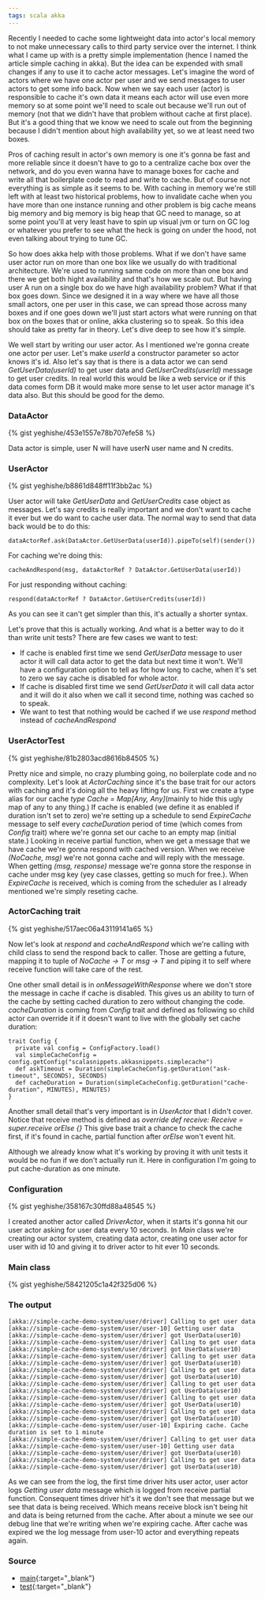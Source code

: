```yaml
---
tags: scala akka
---
```


Recently I needed to cache some lightweight data into actor's local memory to
not make unnecessary calls to third party service over the internet. I think what I
came up with is a pretty simple implementation (hence I named the article
simple caching in akka). But the idea can be expended with small changes
if any to use it to cache actor messages. Let's imagine the word of actors where
we have one actor per user and we send messages to user actors to get some info
back. Now when we say each user (actor) is responsible to cache it's own data
it means each actor will use even more memory so at some point we'll need to
scale out because we'll run out of memory (not that we didn't have that
problem without cache at first place). But it's a good thing that we know we
need to scale out from the beginning because I didn't mention about high
availability yet, so we at least need two boxes.

Pros of caching result in actor's own memory is one
it's gonna be fast and more reliable since it doesn't have to go to a
centralize cache box over the network, and do you even wanna have to manage
boxes for cache and write all that boilerplate code to read and write to cache.
But of course not everything is as simple as it seems to be. With caching in
memory we're still left with at least two historical problems, how to invalidate
cache when you have more than one instance running and other problem is
big cache means big memory and big memory is big heap that GC need
to manage, so at some point you'll at very least have to spin up visual jvm or
turn on GC log or whatever you prefer to see what the heck is going on under
the hood, not even talking about trying to tune GC.

So how does akka help with those problems. What if we don't have same
user actor run on more than one box like we usually do with traditional
architecture. We're used to running same code on more than one box and
there we get both hight availability and that's how we scale out. But
having user A run on a single box do we have high availability problem?
What if that box goes down. Since we designed it in a way where we have all
those small actors,
one per user in this case, we can spread those across many boxes and if one
goes down we'll just start actors what were running on that box on the boxes
that or online, akka clustering so to speak. So this idea should take as pretty
far in theory. Let's dive deep to see how it's simple.

We well start by writing our user actor. As I mentioned we're gonna create one
actor per user. Let's make *userId* a constructor parameter so actor knows it's
id. Also let's say that is there is a data actor we can send
*GetUserData(userId)* to get user data and
*GetUserCredits(userId)* message to get user
credits. In real world this would be like a web service or if this data comes
form DB it would make more sense to let user actor manage it's data also.
But this should be good for the demo.

### DataActor

{% gist yeghishe/453e1557e78b707efe58 %}

Data actor is simple, user N will have userN user name and N credits.

### UserActor

{% gist yeghishe/b8861d848ff11f3bb2ac %}

User actor will take *GetUserData* and *GetUserCredits* case object as
messages. Let's say credits is really important and we don't want to cache it
ever but we do want to cache user data. The normal way to send that data back
would be to do this:

    dataActorRef.ask(DataActor.GetUserData(userId)).pipeTo(self)(sender())

For caching we're doing this:

    cacheAndRespond(msg, dataActorRef ? DataActor.GetUserData(userId))

For just responding without caching:

    respond(dataActorRef ? DataActor.GetUserCredits(userId))

As you can see it can't get simpler than this, it's actually a shorter syntax.


Let's prove that this is actually working. And what is a better way to do it
than write unit tests? There are few cases we want to test:

* If cache is enabled first time we send *GetUserData* message to user actor
  it will call data actor to get the data but next time it won't.
  We'll have a configuration option to tell as for how long to
  cache, when it's set to zero we say cache is disabled for whole actor.
* If cache is disabled first time we send *GetUserData* it will call data
  actor and it will do it also when we call it second time, nothing was cached
  so to speak.
* We want to test that nothing would be cached if we use *respond* method
  instead of *cacheAndRespond*

### UserActorTest

{% gist yeghishe/81b2803acd8616b84505 %}

Pretty nice and simple, no crazy plumbing going, no boilerplate code and no
complexity. Let's look at *ActorCaching* since it's the base trait for our
actors with caching and it's doing all the heavy lifting for us. First we create
a type alias for our cache *type Cache = Map[Any, Any]*(mainly to hide this
ugly map of any to any thing.) If cache is enabled (we define it as enabled if 
duration isn't set to zero) we're setting up a schedule to send *ExpireCache*
message to self every *cacheDuration* period of time (which comes from
*Config* trait) where we're gonna set our cache to an empty map (initial state.)
Looking in receive partial function, when we get a message that we have cache
we're gonna respond with cached version. When we receive *(NoCache, msg)* we're
not gonna cache and will reply with the message. When getting *(msg, response)*
message we're gonna store the response in cache under msg key
(yey case classes, getting so much for free.). When *ExpireCache* is received,
which is coming from the scheduler as I already mentioned we're simply reseting
cache.

### ActorCaching trait

{% gist yeghishe/517aec06a43119141a65 %}

Now let's look at *respond* and *cacheAndRespond* which we're calling with
child class to send the respond back to caller. Those are getting a future,
mapping it to tuple of *NoCache -> T* or *msg -> T* and piping it to self where
receive function will take care of the rest.

One other small detail is in *onMessageWithResponse* where we don't store the
message in cache if cache is disabled. This gives us an ability to turn of the
cache by setting cached duration to zero without changing the code.
*cacheDuration* is coming from *Config* trait and defined as following so child
actor can override it if it doesn't want to live with the globally set cache
duration:

    trait Config {
      private val config = ConfigFactory.load()
      val simpleCacheConfig = config.getConfig("scalasnippets.akkasnippets.simplecache")
      def askTimeout = Duration(simpleCacheConfig.getDuration("ask-timeout", SECONDS), SECONDS)
      def cacheDuration = Duration(simpleCacheConfig.getDuration("cache-duration", MINUTES), MINUTES)
    }

Another small detail that's very important is in *UserActor* that I didn't cover.
Notice that receive method is defined as
*override def receive: Receive = super.receive orElse {}*
This give base trait a chance to check the cache first, if it's found in cache,
partial function after *orElse* won't event hit.

Although we already know what it's working by proving it with unit tests it
would be no fun if we don't actually run it. Here in configuration I'm going to
put cache-duration as one minute.

### Configuration

{% gist yeghishe/358167c30ffd88a48545 %}

I created another actor called *DriverActor*, when it starts it's gonna hit
our user actor asking for user data every 10 seconds. In *Main* class we're
creating our actor system, creating data actor, creating one user actor for
user with id 10 and giving it to driver actor to hit ever 10 seconds.

### Main class

{% gist yeghishe/58421205c1a42f325d06 %}

### The output

    [akka://simple-cache-demo-system/user/driver] Calling to get user data
    [akka://simple-cache-demo-system/user/user-10] Getting user data
    [akka://simple-cache-demo-system/user/driver] got UserData(user10)
    [akka://simple-cache-demo-system/user/driver] Calling to get user data
    [akka://simple-cache-demo-system/user/driver] got UserData(user10)
    [akka://simple-cache-demo-system/user/driver] Calling to get user data
    [akka://simple-cache-demo-system/user/driver] got UserData(user10)
    [akka://simple-cache-demo-system/user/driver] Calling to get user data
    [akka://simple-cache-demo-system/user/driver] got UserData(user10)
    [akka://simple-cache-demo-system/user/driver] Calling to get user data
    [akka://simple-cache-demo-system/user/driver] got UserData(user10)
    [akka://simple-cache-demo-system/user/driver] Calling to get user data
    [akka://simple-cache-demo-system/user/driver] got UserData(user10)
    [akka://simple-cache-demo-system/user/driver] Calling to get user data
    [akka://simple-cache-demo-system/user/driver] got UserData(user10)
    [akka://simple-cache-demo-system/user/user-10] Expiring cache. Cache duration is set to 1 minute
    [akka://simple-cache-demo-system/user/driver] Calling to get user data
    [akka://simple-cache-demo-system/user/user-10] Getting user data
    [akka://simple-cache-demo-system/user/driver] got UserData(user10)
    [akka://simple-cache-demo-system/user/driver] Calling to get user data
    [akka://simple-cache-demo-system/user/driver] got UserData(user10)

As we can see from the log, the first time driver hits user actor, user actor logs
*Getting user data* message which is logged from receive partial function.
Consequent times driver hit's it we don't see that message but we see that
data is being received. Which means receive block isn't being hit and
data is being returned from the cache. After about a minute we see our debug
line that we're writing when we're expiring cache. After cache was expired we
the log message from user-10 actor and everything repeats again.

### Source

* [main](https://github.com/yeghishe/scala-snippets/tree/master/src/main/scala/io/github/yeghishe/scalasnippets/akkasnippets/simplecache){:target="_blank"}
* [test](https://github.com/yeghishe/scala-snippets/tree/master/src/test/scala/io/github/yeghishe/scalasnippets/akkasnippets/simplecache){:target="_blank"}


